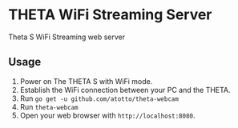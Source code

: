 # THETA WiFi Streaming Server

Theta S WiFi Streaming web server

## Usage

1. Power on The THETA S with WiFi mode.
1. Establish the WiFi connection between your PC and the THETA.
1. Run `go get -u github.com/atotto/theta-webcam`
1. Run `theta-webcam`
1. Open your web browser with `http://localhost:8080`.
